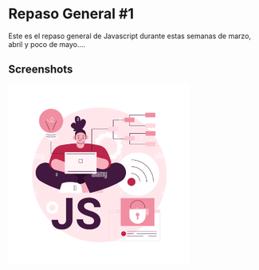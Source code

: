 # Repaso General #1

Este es el repaso general de Javascript durante estas semanas de marzo, abril y poco de mayo....


## Screenshots

![App Screenshot](girl.png)
